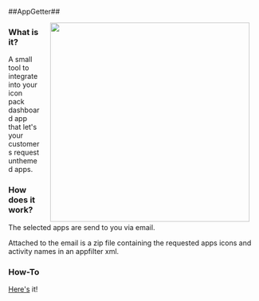 ##AppGetter##

<img src="https://raw.github.com/Alex-R3CONN3R/AppGetter/master/ReadmeFiles/presentation.png" width="400" align="right" hspace="20">

### What is it? ###

A small tool to integrate into your icon pack dashboard app that let's your customers request unthemed apps.

### How does it work? ###

The selected apps are send to you via email.

Attached to the email is a zip file containing the requested apps icons and activity names in an appfilter xml.

### How-To ###

[Here's](https://github.com/Alex-R3CONN3R/AppGetter/wiki/How-To) it!